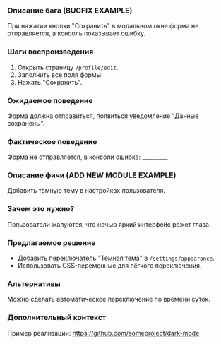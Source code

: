 ### Описание бага (BUGFIX EXAMPLE)
При нажатии кнопки "Сохранить" в модальном окне форма не отправляется, а консоль показывает ошибку.  

### Шаги воспроизведения  
1. Открыть страницу `/profile/edit`.  
2. Заполнить все поля формы.  
3. Нажать "Сохранить".  

### Ожидаемое поведение  
Форма должна отправиться, появиться уведомление "Данные сохранены".  

### Фактическое поведение  
Форма не отправляется, в консоли ошибка: _________


### Описание фичи  (ADD NEW MODULE EXAMPLE)
Добавить тёмную тему в настройках пользователя.  

### Зачем это нужно?  
Пользователи жалуются, что ночью яркий интерфейс режет глаза.  

### Предлагаемое решение  
- Добавить переключатель "Тёмная тема" в `/settings/appearance`.  
- Использовать CSS-переменные для лёгкого переключения.  

### Альтернативы  
Можно сделать автоматическое переключение по времени суток.  

### Дополнительный контекст  
Пример реализации: https://github.com/someproject/dark-mode  